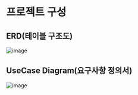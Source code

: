 # 프로젝트 구성
## ERD(테이블 구조도)
![image](/uploads/302ee41b5f7b2de5f406d029760f4f5c/image.png)

## UseCase Diagram(요구사항 정의서)
![image](/uploads/12c3194a5a1cdf97666bbd24b1086438/image.png)

